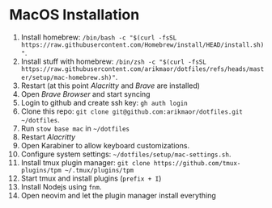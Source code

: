 # MacOS Installation

1. Install homebrew: `/bin/bash -c "$(curl -fsSL https://raw.githubusercontent.com/Homebrew/install/HEAD/install.sh)"`.
1. Install stuff with homebrew: `/bin/zsh -c "$(curl -fsSL https://raw.githubusercontent.com/arikmaor/dotfiles/refs/heads/master/setup/mac-homebrew.sh)"`.
1. Restart (at this point _Alacritty_ and _Brave_ are installed)
1. Open _Brave Browser_ and start syncing
1. Login to github and create ssh key: `gh auth login`
1. Clone this repo: `git clone git@github.com:arikmaor/dotfiles.git ~/dotfiles`.
1. Run `stow base mac` in `~/dotfiles`
1. Restart _Alacritty_
1. Open Karabiner to allow keyboard customizations.
1. Configure system settings: `~/dotfiles/setup/mac-settings.sh`.
1. Install tmux plugin manager: `git clone https://github.com/tmux-plugins/tpm ~/.tmux/plugins/tpm`
1. Start tmux and install plugins (`prefix + I`)
1. Install Nodejs using `fnm`.
1. Open neovim and let the plugin manager install everything
